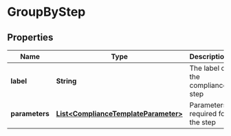 

# GroupByStep


## Properties

| Name | Type | Description | Notes |
|------------ | ------------- | ------------- | -------------|
|**label** | **String** | The label of the compliance step |  |
|**parameters** | [**List&lt;ComplianceTemplateParameter&gt;**](ComplianceTemplateParameter.md) | Parameters required for the step |  |



